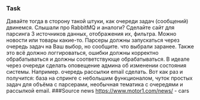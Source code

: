 ### Task
Давайте тогда в сторону такой штуки, как очереди задач (сообщений) двинемся. 
Слышали про RabbitMQ и аналоги? Сделайте сайт для парсинга 3 источников данных, отображения их, фильтра.
 Можно новости или товары какие-то. Парсеры должны запускаться через очередь задач на Ваш выбор, но сообщите. 
 что выбрали заранее. 
 Также это всё должно логгироваться, ошибки должны корректно обрабатываться и должны соответствующе обрабатываться.
 В  идеале через очереди сделать оповещение админа об изменении состояния системы. Например. очередь рассылки email сделать.
 Вот как раз и получится: база на спринге с небольшим функционалом, чуток простых задач для объёма с парсерами, необычная тематика с очередями и рассылкой email.
###Source news
https://www.motor1.com/news/ - cars
